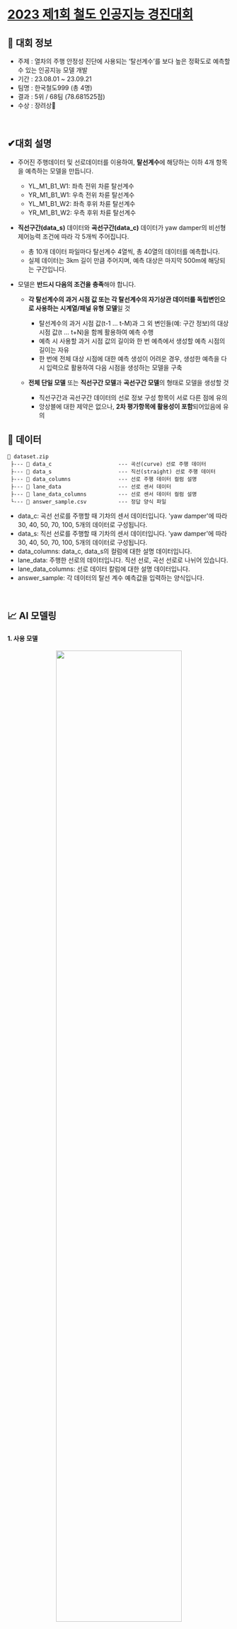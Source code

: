 # <a href="https://aifactory.space/task/2511/overview" target="_blank">2023 제1회 철도 인공지능 경진대회</a>
## 🚩 대회 정보
- 주제 : 열차의 주행 안정성 진단에 사용되는 ‘탈선계수’를 보다 높은 정확도로 예측할 수 있는 인공지능 모델 개발
- 기간 : 23.08.01 ~ 23.09.21
- 팀명 : 한국철도999 (총 4명)
- 결과 : 5위 / 68팀 (78.681525점)
- 수상 : 장려상🥉
<br>

## ✔대회 설명
- 주어진 주행데이터 및 선로데이터를 이용하여, **탈선계수**에 해당하는 이하 4개 항목을 예측하는 모델을 만듭니다.
    - YL_M1_B1_W1: 좌측 전위 차륜 탈선계수
    - YR_M1_B1_W1: 우측 전위 차륜 탈선계수
    - YL_M1_B1_W2: 좌측 후위 차륜 탈선계수
    - YR_M1_B1_W2: 우측 후위 차륜 탈선계수
      
- **직선구간(data_s)** 데이터와 **곡선구간(data_c)** 데이터가 yaw damper의 비선형제어능력 조건에 따라 각 5개씩 주어집니다.
    - 총 10개 데이터 파일마다 탈선계수 4열씩, 총 40열의 데이터를 예측합니다.
    - 실제 데이터는 3km 길이 만큼 주어지며, 예측 대상은 마지막 500m에 해당되는 구간입니다.
      
- 모델은 **반드시 다음의 조건을 충족**해야 합니다.
    - **각 탈선계수의 과거 시점 값 또는 각 탈선계수의 자기상관 데이터를 독립변인으로 사용하는** **시계열/패널 유형** **모델**일 것
        - 탈선계수의 과거 시점 값(t-1 … t-M)과 그 외 변인들(예: 구간 정보)의 대상 시점 값(t … t+N)을 함께 활용하여 예측 수행
        - 예측 시 사용할 과거 시점 값의 길이와 한 번 예측에서 생성할 예측 시점의 길이는 자유
        - 한 번에 전체 대상 시점에 대한 예측 생성이 어려운 경우, 생성한 예측을 다시 입력으로 활용하여 다음 시점을 생성하는 모델을 구축
          
    - **전체 단일 모델** 또는 **직선구간 모델**과 **곡선구간 모델**의 형태로 모델을 생성할 것
        - 직선구간과 곡선구간 데이터의 선로 정보 구성 항목이 서로 다른 점에 유의
        - 앙상블에 대한 제약은 없으나, **2차 평가항목에 활용성이 포함**되어있음에 유의
          
## 📑 데이터
```
📁 dataset.zip
 ├--- 📁 data_c                     --- 곡선(curve) 선로 주행 데이터
 ├--- 📁 data_s                     --- 직선(straight) 선로 주행 데이터
 ├--- 📁 data_columns               --- 선로 주행 데이터 컬럼 설명
 ├--- 📁 lane_data                  --- 선로 센서 데이터
 ├--- 📁 lane_data_columns          --- 선로 센서 데이터 컬럼 설명
 └--- 📃 answer_sample.csv          --- 정답 양식 파일
 ```
- data_c: 곡선 선로를 주행할 때 기차의 센서 데이터입니다. 'yaw damper'에 따라 30, 40, 50, 70, 100, 5개의 데이터로 구성됩니다.
- data_s: 직선 선로를 주행할 때 기차의 센서 데이터입니다. 'yaw damper'에 따라 30, 40, 50, 70, 100, 5개의 데이터로 구성됩니다.
- data_columns: data_c, data_s의 컬럼에 대한 설명 데이터입니다.
- lane_data: 주행한 선로의 데이터입니다. 직선 선로, 곡선 선로로 나뉘어 있습니다.
- lane_data_columns: 선로 데이터 칼럼에 대한 설명 데이터입니다.
- answer_sample: 각 데이터의 탈선 계수 예측값을 입력하는 양식입니다.
<br>

## 📈 AI 모델링
#### 1. 사용 모델
<p align="center"><img src="https://github.com/ayocado/2023_Railroad_Contest/assets/89889583/f07849c2-80b2-4dce-ba7e-76601615200c" width="75%"></p>

#### 2. 고려 사항
|주제|내용|
|----|----|
|예측 모델 분리 여부|곡선 선로 모델, 직선 선로 모델 2개의 모델 제작|
|변수 추가|yaw damper, 가속도, 수직하중, 편향력 관련 변수 생성|
|validation split|10000개 중 500개 행|
|CNN 학습 범위|3m, 5m, <strong>7m(선정)</strong>, 10m|
|activation|relu, swish, <strong>selu(선정)</strong>|
|optimizer|SGD, Adam, <strong>Nadam(선정)</strong>|


<br>

## 💻 기술 스택
<b> 언어 </b><br>
<span><img src="https://img.shields.io/badge/Python-3776AB?style=for-the-badge&logo=Python&logoColor=white"></span><br>

<b> 라이브러리 </b><br>
<span><img src="https://img.shields.io/badge/numpy-013243?style=for-the-badge&logo=numpy&logoColor=white"></span>
<span><img src="https://img.shields.io/badge/pandas-150458?style=for-the-badge&logo=pandas&logoColor=white"></span>
<span><img src="https://img.shields.io/badge/scikit_learn-F7931E?style=for-the-badge&logo=scikit-learn&logoColor=white"></span>
<span><img src="https://img.shields.io/badge/tensorflow-FF6F00?style=for-the-badge&logo=tensorflow&logoColor=white"></span>
<span><img src="https://img.shields.io/badge/keras-D00000?style=for-the-badge&logo=keras&logoColor=white"></span><br>

<b> 프로그래밍 인터페이스 </b><br>
<span><img src="https://img.shields.io/badge/googlecolab-F9AB00?style=for-the-badge&logo=googlecolab&logoColor=white"></span>
